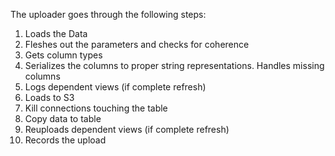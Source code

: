 The uploader goes through the following steps:
1) Loads the Data
2) Fleshes out the parameters and checks for coherence
3) Gets column types
4) Serializes the columns to proper string representations. Handles missing columns
5) Logs dependent views (if complete refresh)
6) Loads to S3
7) Kill connections touching the table
8) Copy data to table
9) Reuploads dependent views (if complete refresh)
10) Records the upload
